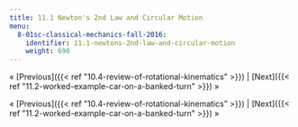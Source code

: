 ```yaml
---
title: 11.1 Newton's 2nd Law and Circular Motion
menu:
  8-01sc-classical-mechanics-fall-2016:
    identifier: 11.1-newtons-2nd-law-and-circular-motion
    weight: 690
---
```

« [Previous]({{< ref "10.4-review-of-rotational-kinematics" >}}) | [Next]({{< ref "11.2-worked-example-car-on-a-banked-turn" >}}) »

« [Previous]({{< ref "10.4-review-of-rotational-kinematics" >}}) | [Next]({{< ref "11.2-worked-example-car-on-a-banked-turn" >}}) »